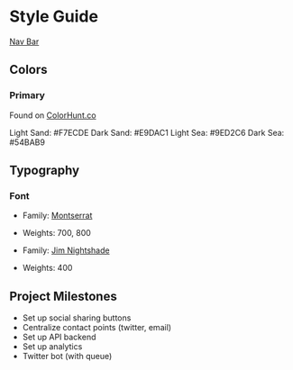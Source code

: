 # Style Guide

[Nav Bar](https://codepen.io/alvarotrigo/pen/oNGzoYd)

## Colors

### Primary

Found on [ColorHunt.co](https://colorhunt.co/palette/f7ecdee9dac19ed2c654bab9)

Light Sand: #F7ECDE
Dark Sand: #E9DAC1
Light Sea: #9ED2C6
Dark Sea: #54BAB9

## Typography

### Font

- Family: [Montserrat](https://fonts.google.com/specimen/Montserrat)
- Weights: 700, 800

- Family: [Jim Nightshade](https://fonts.google.com/specimen/Jim+Nightshade)
- Weights: 400

## Project Milestones

- Set up social sharing buttons
- Centralize contact points (twitter, email)
- Set up API backend
- Set up analytics
- Twitter bot (with queue)
